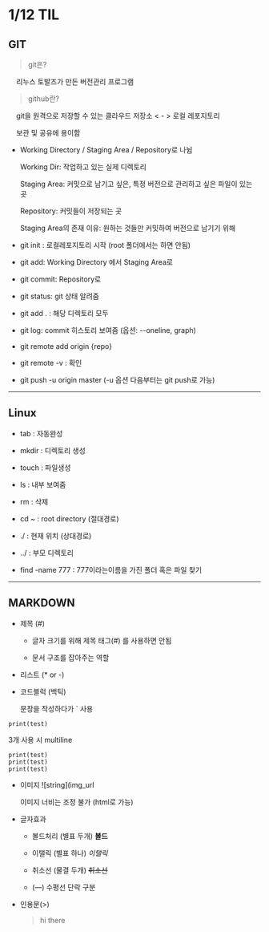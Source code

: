# 1/12 TIL

## GIT

> git은?

    리누스 토발즈가 만든 버전관리 프로그램

> github란?

    git을 원격으로 저장할 수 있는 클라우드 저장소 < - > 로컬 레포지토리

    보관 및 공유에 용이함

- Working Directory / Staging Area / Repository로 나뉨
  
  Working Dir: 작업하고 있는 실제 디렉토리
  
  Staging Area: 커밋으로 남기고 싶은, 특정 버전으로 관리하고 싶은 파일이 있는 곳
  
  Repository: 커밋들이 저장되는 곳
  
  Staging Area의 존재 이유: 원하는 것들만 커밋하여 버전으로 남기기 위해
  
  

- git init : 로컬레포지토리 시작 (root 폴더에서는 하면 안됨)

- git add: Working Directory 에서 Staging Area로

- git commit: Repository로

- git status: git 상태 알려줌

- git add . : 해당 디렉토리 모두

- git log: commit 히스토리 보여줌 (옵션: --oneline, graph)



- git remote add origin {repo} 

- git remote -v : 확인

- git push -u origin master (-u 옵션 다음부터는 git push로 가능)

---

## Linux

- tab : 자동완성

- mkdir : 디렉토리 생성

- touch : 파일생성

- ls : 내부 보여줌

- rm : 삭제

- cd ~ : root directory (절대경로)

- ./ : 현재 위치 (상대경로)

- ../ : 부모 디렉토리

- find -name 777 : 777이라는이름을 가진 폴더 혹은 파일 찾기

---

## MARKDOWN

- 제목 (#)
  
  - 글자 크기를 위해 제목 태그(#) 를 사용하면 안됨
  
  - 문서 구조를 잡아주는 역할

- 리스트 (* or -)

- 코드블럭 (백틱)
  
  문장을 작성하다가 ` 사용

```
print(test)
```

3개 사용 시 multiline

```
print(test)
print(test)
print(test)
```

- 이미지 ![string](img_url
  
  이미지 너비는 조정 불가 (html로 가능)

- 글자효과
  
  - 볼드처리 (별표 두개) **볼드**
  
  - 이탤릭 (별표 하나) *이탤릭*
  
  - 취소선 (물결 두개) ~~취소선~~
  
  - (—) 수평선 단락 구분

- 인용문(>)
  
  > hi there
